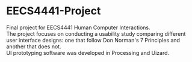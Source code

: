 # EECS4441-Project
Final project for EECS4441 Human Computer Interactions. </br>
The project focuses on conducting a usability study comparing different user interface designs: one that follow Don Norman's 7 Principles and another that does not. </br>
UI prototyping software was developed in Processing and Uizard. </br>
